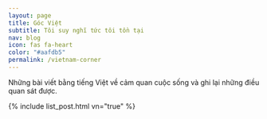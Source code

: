 ```yaml
---
layout: page
title: Góc Việt
subtitle: Tôi suy nghĩ tức tôi tồn tại
nav: blog
icon: fas fa-heart
color: "#aafdb5"
permalink: /vietnam-corner
---
```


Những bài viết bằng tiếng Việt về cảm quan cuộc sống và ghi lại những điều quan sát được.

{% include list_post.html vn="true" %}

